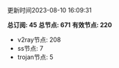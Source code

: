 更新时间2023-08-10 16:09:31

**总订阅: 45**
**总节点: 671**
**有效节点: 220**
- v2ray节点: 208
- ss节点: 7
- trojan节点: 5
